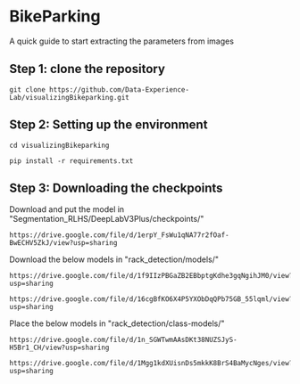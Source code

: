# BikeParking

A quick guide to start extracting the parameters from images

## Step 1: clone the repository
```
git clone https://github.com/Data-Experience-Lab/visualizingBikeparking.git
```
## Step 2: Setting up the environment
```
cd visualizingBikeparking
```
```
pip install -r requirements.txt
```
## Step 3: Downloading the checkpoints

Download and put the model in "Segmentation_RLHS/DeepLabV3Plus/checkpoints/"
```
https://drive.google.com/file/d/1erpY_FsWu1qNA77r2fOaf-BwECHV5ZkJ/view?usp=sharing
```
Download the below models in "rack_detection/models/"
```
https://drive.google.com/file/d/1f9IIzPBGaZB2EBbptgKdhe3gqNgihJM0/view?usp=sharing
```
```
https://drive.google.com/file/d/16cgBfKO6X4P5YXObDqQPb75GB_55lqml/view?usp=sharing
```
Place the below models in "rack_detection/class-models/"
```
https://drive.google.com/file/d/1n_SGWTwmAAsDKt38NUZSJyS-H5Br1_CH/view?usp=sharing
```
```
https://drive.google.com/file/d/1Mgg1kdXUisnDs5mkkK8BrS4BaMycNges/view?usp=sharing
```


